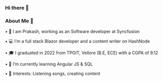 ### Hi there 👋

### About Me 👦

• 👀 I am Prakash, working as an Software developer at Syncfusion

• 💻 I’m a full stack Blazor developer and a content writer on HashNode

• 🎓 I graduated in 2022 from TPGIT, Vellore (B.E, ECE) with a CGPA of 9.12

• 🌱 I’m currently learning Angular JS & SQL 

• 💞️ Interests: Listening songs, creating content




